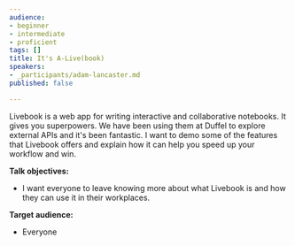 ```yaml
---
audience:
- beginner
- intermediate
- proficient
tags: []
title: It's A-Live(book)
speakers:
- _participants/adam-lancaster.md
published: false

---
```

Livebook is a web app for writing interactive and collaborative notebooks. It gives you superpowers. We have been using them at Duffel to explore external APIs and it's been fantastic. I want to demo some of the features that Livebook offers and explain how it can help you speed up your workflow and win.


**Talk objectives:**

* I want everyone to leave knowing more about what Livebook is and how they can use it in their workplaces.

**Target audience:**

* Everyone
